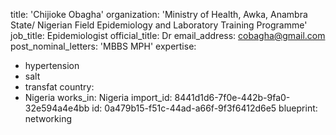 title: 'Chijioke Obagha'
organization: 'Ministry of Health, Awka, Anambra State/ Nigerian Field Epidemiology and Laboratory Training Programme'
job_title: Epidemiologist
official_title: Dr
email_address: cobagha@gmail.com
post_nominal_letters: 'MBBS MPH'
expertise:
  - hypertension
  - salt
  - transfat
country:
  - Nigeria
works_in: Nigeria
import_id: 8441d1d6-7f0e-442b-9fa0-32e594a4e4bb
id: 0a479b15-f51c-44ad-a66f-9f3f6412d6e5
blueprint: networking

